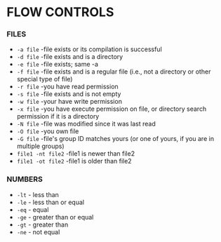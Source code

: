 # FLOW CONTROLS

### FILES

* `-a file` -file exists or its compilation is successful
* `-d file` -file exists and is a directory
* `-e file` -file exists; same -a
* `-f file` -file exists and is a regular file (i.e., not a directory or other special type of file)
* `-r file` -you have read permission
* `-s file` -file exists and is not empty
* `-w file` -your have write permission
* `-x file` -you have execute permission on file, or directory search permission if it is a directory
* `-N file` -file was modified since it was last read
* `-O file` -you own file
* `-G file` -file's group ID matches yours (or one of yours, if you are in multiple groups)
* `file1 -nt file2` -file1 is newer than file2
* `file1 -ot file2` -file1 is older than file2

### NUMBERS

* `-lt` - less than
* `-le` - less than or equal
* `-eq` - equal
* `-ge` - greater than or equal
* `-gt` - greater than
* `-ne` - not equal


